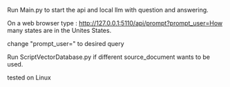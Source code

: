 Run Main.py to start the api and local llm with question and answering.

On a web browser type : http://127.0.0.1:5110/api/prompt?prompt_user=How many states are in the Unites States.


change "prompt_user=" to desired query


Run ScriptVectorDatabase.py if different source_document wants to be used.

tested on Linux
